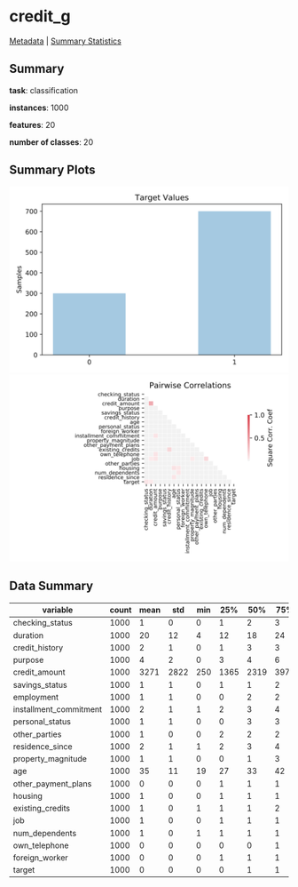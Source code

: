 # credit_g

[Metadata](metadata.yaml) | [Summary Statistics](summary_stats.csv)

## Summary

**task**: classification

**instances**: 1000

**features**: 20

**number of classes**: 20

## Summary Plots

![Labels](label.svg)
![Corr](corr.svg)

## Data Summary

|	variable	|	count	|	mean	|	std	|	min	|	25%	|	50%	|	75%	|	max|
| --- | --- | --- | --- | --- | --- | --- | --- | --- |
|	checking_status	|	1000	|	1	|	0	|	0	|	1	|	2	|	3	|	3
|	duration	|	1000	|	20	|	12	|	4	|	12	|	18	|	24	|	72
|	credit_history	|	1000	|	2	|	1	|	0	|	1	|	3	|	3	|	4
|	purpose	|	1000	|	4	|	2	|	0	|	3	|	4	|	6	|	9
|	credit_amount	|	1000	|	3271	|	2822	|	250	|	1365	|	2319	|	3972	|	18424
|	savings_status	|	1000	|	1	|	1	|	0	|	1	|	1	|	2	|	4
|	employment	|	1000	|	1	|	1	|	0	|	0	|	2	|	2	|	4
|	installment_commitment	|	1000	|	2	|	1	|	1	|	2	|	3	|	4	|	4
|	personal_status	|	1000	|	1	|	1	|	0	|	0	|	3	|	3	|	3
|	other_parties	|	1000	|	1	|	0	|	0	|	2	|	2	|	2	|	2
|	residence_since	|	1000	|	2	|	1	|	1	|	2	|	3	|	4	|	4
|	property_magnitude	|	1000	|	1	|	1	|	0	|	0	|	1	|	3	|	3
|	age	|	1000	|	35	|	11	|	19	|	27	|	33	|	42	|	75
|	other_payment_plans	|	1000	|	0	|	0	|	0	|	1	|	1	|	1	|	2
|	housing	|	1000	|	1	|	0	|	0	|	1	|	1	|	1	|	2
|	existing_credits	|	1000	|	1	|	0	|	1	|	1	|	1	|	2	|	4
|	job	|	1000	|	1	|	0	|	0	|	1	|	1	|	1	|	3
|	num_dependents	|	1000	|	1	|	0	|	1	|	1	|	1	|	1	|	2
|	own_telephone	|	1000	|	0	|	0	|	0	|	0	|	0	|	1	|	1
|	foreign_worker	|	1000	|	0	|	0	|	0	|	1	|	1	|	1	|	1
|	target	|	1000	|	0	|	0	|	0	|	0	|	1	|	1	|	1
